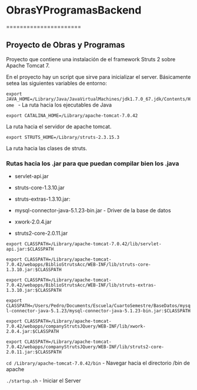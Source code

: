 <h1>ObrasYProgramasBackend</h1>

======================

<h2>Proyecto de Obras y Programas</h2>



Proyecto que contiene una instalación de el framework Struts 2 sobre Apache Tomcat 7. 

En el proyecto hay un script que sirve para inicializar el server. Básicamente setea las siguientes variables de entorno:



`export JAVA_HOME=/Library/Java/JavaVirtualMachines/jdk1.7.0_67.jdk/Contents/Home ` - La ruta hacia los ejecutables de Java



`export CATALINA_HOME=/Library/apache-tomcat-7.0.42`

La ruta hacia el servidor de apache tomcat.



`export STRUTS_HOME=/Library/struts-2.3.15.3`

La ruta hacia las clases de struts.



<h3>Rutas hacia los .jar para que puedan compilar bien los .java</h3>



* servlet-api.jar

* struts-core-1.3.10.jar

* struts-extras-1.3.10.jar:

* mysql-connector-java-5.1.23-bin.jar - Driver de la base de datos

* xwork-2.0.4.jar

* struts2-core-2.0.11.jar



`export CLASSPATH=/Library/apache-tomcat-7.0.42/lib/servlet-api.jar:$CLASSPATH `

`export CLASSPATH=/Library/apache-tomcat-7.0.42/webapps/BiblioStrutsAcc/WEB-INF/lib/struts-core-1.3.10.jar:$CLASSPATH`

`export CLASSPATH=/Library/apache-tomcat-7.0.42/webapps/BiblioStrutsAcc/WEB-INF/lib/struts-extras-1.3.10.jar:$CLASSPATH`

`export CLASSPATH=/Users/Pedro/Documents/Escuela/CuartoSemestre/BaseDatos/mysql-connector-java-5.1.23/mysql-connector-java-5.1.23-bin.jar:$CLASSPATH`

`export CLASSPATH=/Library/apache-tomcat-7.0.42/webapps/companyStrutsJQuery/WEB-INF/lib/xwork-2.0.4.jar:$CLASSPATH`

`export CLASSPATH=/Library/apache-tomcat-7.0.42/webapps/companyStrutsJQuery/WEB-INF/lib/struts2-core-2.0.11.jar:$CLASSPATH`


`cd /Library/apache-tomcat-7.0.42/bin` - Navegar hacia el directorio /bin de apache

`./startup.sh` - Iniciar el Server
